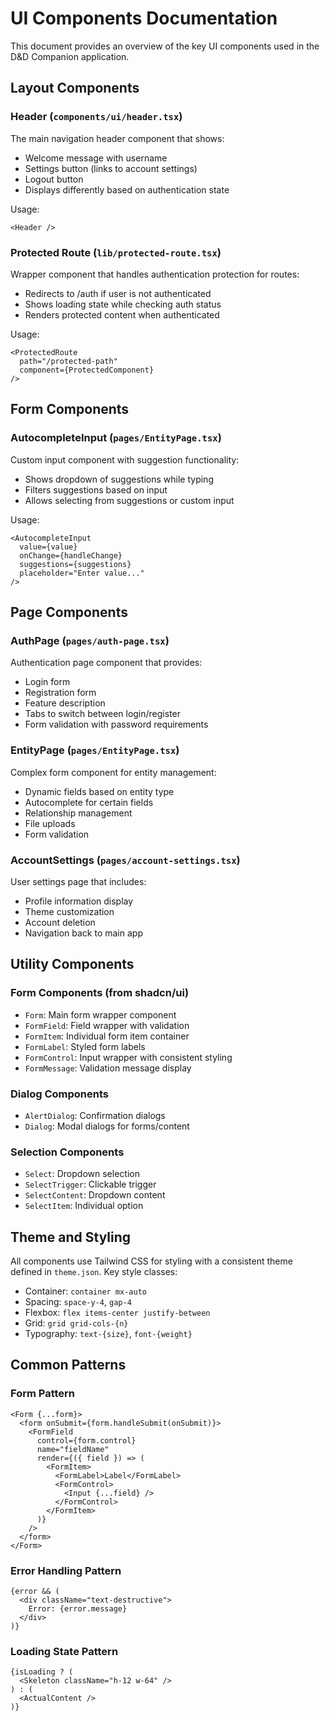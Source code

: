 # UI Components Documentation

This document provides an overview of the key UI components used in the D&D Companion application.

## Layout Components

### Header (`components/ui/header.tsx`)
The main navigation header component that shows:
- Welcome message with username
- Settings button (links to account settings)
- Logout button
- Displays differently based on authentication state

Usage:
```tsx
<Header />
```

### Protected Route (`lib/protected-route.tsx`)
Wrapper component that handles authentication protection for routes:
- Redirects to /auth if user is not authenticated
- Shows loading state while checking auth status
- Renders protected content when authenticated

Usage:
```tsx
<ProtectedRoute 
  path="/protected-path" 
  component={ProtectedComponent} 
/>
```

## Form Components

### AutocompleteInput (`pages/EntityPage.tsx`)
Custom input component with suggestion functionality:
- Shows dropdown of suggestions while typing
- Filters suggestions based on input
- Allows selecting from suggestions or custom input

Usage:
```tsx
<AutocompleteInput
  value={value}
  onChange={handleChange}
  suggestions={suggestions}
  placeholder="Enter value..."
/>
```

## Page Components

### AuthPage (`pages/auth-page.tsx`)
Authentication page component that provides:
- Login form
- Registration form
- Feature description
- Tabs to switch between login/register
- Form validation with password requirements

### EntityPage (`pages/EntityPage.tsx`)
Complex form component for entity management:
- Dynamic fields based on entity type
- Autocomplete for certain fields
- Relationship management
- File uploads
- Form validation

### AccountSettings (`pages/account-settings.tsx`)
User settings page that includes:
- Profile information display
- Theme customization
- Account deletion
- Navigation back to main app

## Utility Components

### Form Components (from shadcn/ui)
- `Form`: Main form wrapper component
- `FormField`: Field wrapper with validation
- `FormItem`: Individual form item container
- `FormLabel`: Styled form labels
- `FormControl`: Input wrapper with consistent styling
- `FormMessage`: Validation message display

### Dialog Components
- `AlertDialog`: Confirmation dialogs
- `Dialog`: Modal dialogs for forms/content

### Selection Components
- `Select`: Dropdown selection
- `SelectTrigger`: Clickable trigger
- `SelectContent`: Dropdown content
- `SelectItem`: Individual option

## Theme and Styling

All components use Tailwind CSS for styling with a consistent theme defined in `theme.json`. Key style classes:

- Container: `container mx-auto`
- Spacing: `space-y-4`, `gap-4`
- Flexbox: `flex items-center justify-between`
- Grid: `grid grid-cols-{n}`
- Typography: `text-{size}`, `font-{weight}`

## Common Patterns

### Form Pattern
```tsx
<Form {...form}>
  <form onSubmit={form.handleSubmit(onSubmit)}>
    <FormField
      control={form.control}
      name="fieldName"
      render={({ field }) => (
        <FormItem>
          <FormLabel>Label</FormLabel>
          <FormControl>
            <Input {...field} />
          </FormControl>
        </FormItem>
      )}
    />
  </form>
</Form>
```

### Error Handling Pattern
```tsx
{error && (
  <div className="text-destructive">
    Error: {error.message}
  </div>
)}
```

### Loading State Pattern
```tsx
{isLoading ? (
  <Skeleton className="h-12 w-64" />
) : (
  <ActualContent />
)}
```
